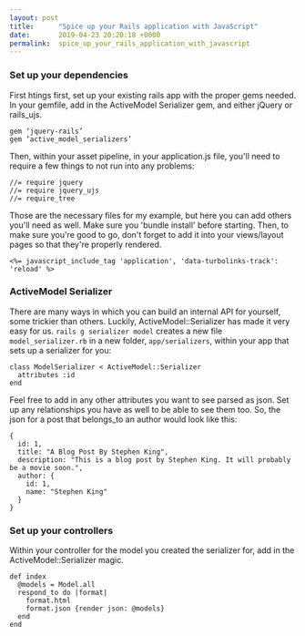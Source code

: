 ```yaml
---
layout: post
title:      "Spice up your Rails application with JavaScript"
date:       2019-04-23 20:20:18 +0000
permalink:  spice_up_your_rails_application_with_javascript
---
```



### Set up your dependencies 
First htings first, set up your existing rails app with the proper gems needed. In your gemfile, add in the ActiveModel Serializer gem, and either jQuery or rails_ujs. 

```
gem ‘jquery-rails’ 
gem ‘active_model_serializers’
```

Then, within your asset pipeline, in your application.js file, you'll need to require a few things to not run into any problems:

```
//= require jquery
//= require jquery_ujs 
//= require_tree
```

Those are the necessary files for my example, but here you can add others you'll need as well. Make sure you 'bundle install' before starting. Then, to make sure you're good to go, don't forget to add it into your views/layout pages so that they're properly rendered.

```<%= javascript_include_tag 'application', 'data-turbolinks-track': 'reload' %>```

### ActiveModel Serializer
There are many ways in which you can build an internal API for yourself, some trickier than others. Luckily, ActiveModel::Serializer has made it very easy for us. ```rails g serializer model``` creates a new file ```model_serializer.rb``` in a new folder, ```app/serializers```, within your app that sets up a serializer for you: 

```
class ModelSerializer < ActiveModel::Serializer
  attributes :id
end
```

Feel free to add in any other attributes you want to see parsed as json. Set up any relationships you have as well to be able to see them too. So, the json for a post that belongs_to an author would look like this: 

```
{
  id: 1,
  title: "A Blog Post By Stephen King",
  description: "This is a blog post by Stephen King. It will probably be a movie soon.",
  author: {
    id: 1,
    name: "Stephen King"
  }
}
```

### Set up your controllers
Within your controller for the model you created the serializer for, add in the ActiveModel::Serializer magic. 

```
def index
  @models = Model.all
  respond_to do |format|
    format.html
    format.json {render json: @models}
  end 
end
```










